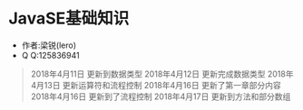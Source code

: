 # JavaSE基础知识

* 作者:梁锐(lero)
* Q  Q:125836941

> 2018年4月11日 更新到数据类型
> 2018年4月12日 更新完成数据类型
> 2018年4月13日 更新运算符和流程控制
> 2018年4月16日 更新了第一章部分内容
> 2018年4月16日 更新到了流程控制
> 2018年4月17日 更新到方法和部分数组